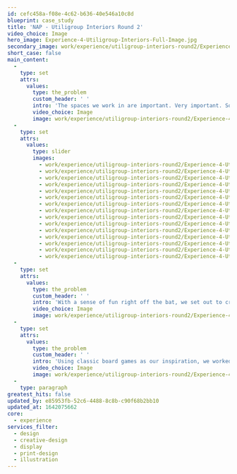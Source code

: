 ```yaml
---
id: cefc458a-f08e-4c62-b636-40e546a10c8d
blueprint: case_study
title: 'NAP - Utiligroup Interiors Round 2'
video_choice: Image
hero_image: Experience-4-Utiligroup-Interiors-Full-Image.jpg
secondary_image: work/experience/utiligroup-interiors-round2/Experience-4-Utiligroup-Interiors-Secondary-Image.jpg
short_case: false
main_content:
  -
    type: set
    attrs:
      values:
        type: the_problem
        custom_header: ' '
        intro: 'The spaces we work in are important. Very important. So when Utiligroup (now ESG Global) got in touch with us to give their office spaces a creative twist, we were more than happy to help. '
        video_choice: Image
        image: work/experience/utiligroup-interiors-round2/Experience-4-Utiligroup-Interiors-Large-4.jpg
  -
    type: set
    attrs:
      values:
        type: slider
        images:
          - work/experience/utiligroup-interiors-round2/Experience-4-Utiligroup-Interiors-Large.jpg
          - work/experience/utiligroup-interiors-round2/Experience-4-Utiligroup-Interiors-Large-9.jpg
          - work/experience/utiligroup-interiors-round2/Experience-4-Utiligroup-Interiors-Large-8.jpg
          - work/experience/utiligroup-interiors-round2/Experience-4-Utiligroup-Interiors-Large-6.jpg
          - work/experience/utiligroup-interiors-round2/Experience-4-Utiligroup-Interiors-Large-5.jpg
          - work/experience/utiligroup-interiors-round2/Experience-4-Utiligroup-Interiors-Large-3.jpg
          - work/experience/utiligroup-interiors-round2/Experience-4-Utiligroup-Interiors-Large-2.jpg
          - work/experience/utiligroup-interiors-round2/Experience-4-Utiligroup-Interiors-Large-19.jpg
          - work/experience/utiligroup-interiors-round2/Experience-4-Utiligroup-Interiors-Large-18.jpg
          - work/experience/utiligroup-interiors-round2/Experience-4-Utiligroup-Interiors-Large-17.jpg
          - work/experience/utiligroup-interiors-round2/Experience-4-Utiligroup-Interiors-Large-16.jpg
          - work/experience/utiligroup-interiors-round2/Experience-4-Utiligroup-Interiors-Large-14.jpg
          - work/experience/utiligroup-interiors-round2/Experience-4-Utiligroup-Interiors-Large-12.jpg
          - work/experience/utiligroup-interiors-round2/Experience-4-Utiligroup-Interiors-Large-13.jpg
          - work/experience/utiligroup-interiors-round2/Experience-4-Utiligroup-Interiors-Large-11.jpg
  -
    type: set
    attrs:
      values:
        type: the_problem
        custom_header: ' '
        intro: 'With a sense of fun right off the bat, we set out to create a concept that would both inspire employees and wow clients. '
        video_choice: Image
        image: work/experience/utiligroup-interiors-round2/Experience-4-Utiligroup-Interiors-Large-10.jpg
  -
    type: set
    attrs:
      values:
        type: the_problem
        custom_header: ' '
        intro: 'Using classic board games as our inspiration, we worked collaboratively with the guys at Utiligroup to design and fit themed meeting spaces throughout their facility, adding playful wall wraps, props and glass graphics to make every meeting room a discussion point in themselves.'
        video_choice: Image
        image: work/experience/utiligroup-interiors-round2/Experience-4-Utiligroup-Interiors-Large-7.jpg
  -
    type: paragraph
greatest_hits: false
updated_by: e85953fb-52c6-4488-8c8b-c90f68b2bb10
updated_at: 1642075662
core:
  - experience
services_filter:
  - design
  - creative-design
  - display
  - print-design
  - illustration
---
```

